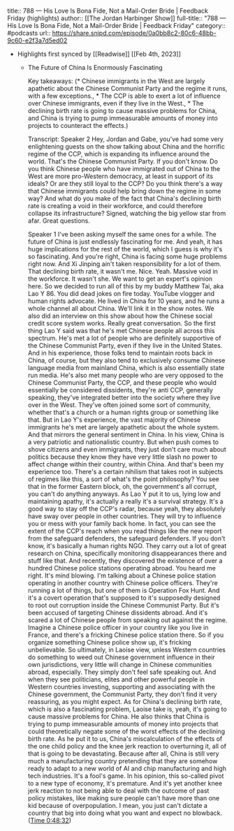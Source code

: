 title:: 788 —  His Love Is Bona Fide, Not a Mail-Order Bride | Feedback Friday (highlights)
author:: [[The Jordan Harbinger Show]]
full-title:: "788 —  His Love Is Bona Fide, Not a Mail-Order Bride | Feedback Friday"
category:: #podcasts
url:: https://share.snipd.com/episode/0a0bb8c2-80c6-48bb-9c60-e2f3a7d5ed02

- Highlights first synced by [[Readwise]] [[Feb 4th, 2023]]
	- The Future of China Is Enormously Fascinating
	  
	  Key takeaways:
	  (* Chinese immigrants in the West are largely apathetic about the Chinese Communist Party and the regime it runs, with a few exceptions., * The CCP is able to exert a lot of influence over Chinese immigrants, even if they live in the West., * The declining birth rate is going to cause massive problems for China, and China is trying to pump immeasurable amounts of money into projects to counteract the effects.)
	  
	  Transcript:
	  Speaker 2
	  Hey, Jordan and Gabe, you've had some very enlightening guests on the show talking about China and the horrific regime of the CCP, which is expanding its influence around the world. That's the Chinese Communist Party. If you don't know. Do you think Chinese people who have immigrated out of China to the West are more pro-Western democracy, at least in support of its ideals? Or are they still loyal to the CCP? Do you think there's a way that Chinese immigrants could help bring down the regime in some way? And what do you make of the fact that China's declining birth rate is creating a void in their workforce, and could therefore collapse its infrastructure? Signed, watching the big yellow star from afar. Great questions.
	  
	  Speaker 1
	  I've been asking myself the same ones for a while. The future of China is just endlessly fascinating for me. And yeah, it has huge implications for the rest of the world, which I guess is why it's so fascinating. And you're right, China is facing some huge problems right now. And Xi Jinping ain't taken responsibility for a lot of them. That declining birth rate, it wasn't me. Nice. Yeah. Massive void in the workforce. It wasn't she. We want to get an expert's opinion here. So we decided to run all of this by my buddy Matthew Tai, aka Lao Y 86. You did dead jokes on fire today. YouTube vlogger and human rights advocate. He lived in China for 10 years, and he runs a whole channel all about China. We'll link it in the show notes. We also did an interview on this show about how the Chinese social credit score system works. Really great conversation. So the first thing Lao Y said was that he's met Chinese people all across this spectrum. He's met a lot of people who are definitely supportive of the Chinese Communist Party, even if they live in the United States. And in his experience, those folks tend to maintain roots back in China, of course, but they also tend to exclusively consume Chinese language media from mainland China, which is also essentially state run media. He's also met many people who are very opposed to the Chinese Communist Party, the CCP, and these people who would essentially be considered dissidents, they're anti CCP, generally speaking, they've integrated better into the society where they live over in the West. They've often joined some sort of community, whether that's a church or a human rights group or something like that. But in Lao Y's experience, the vast majority of Chinese immigrants he's met are largely apathetic about the whole system. And that mirrors the general sentiment in China. In his view, China is a very patriotic and nationalistic country. But when push comes to shove citizens and even immigrants, they just don't care much about politics because they know they have very little slash no power to affect change within their country, within China. And that's been my experience too. There's a certain nihilism that takes root in subjects of regimes like this, a sort of what's the point philosophy? You see that in the former Eastern block, oh, the government's all corrupt, you can't do anything anyways. As Lao Y put it to us, lying low and maintaining apathy, it's actually a really it's a survival strategy. It's a good way to stay off the CCP's radar, because yeah, they absolutely have sway over people in other countries. They will try to influence you or mess with your family back home. In fact, you can see the extent of the CCP's reach when you read things like the new report from the safeguard defenders, the safeguard defenders. If you don't know, it's basically a human rights NGO. They carry out a lot of great research on China, specifically monitoring disappearances there and stuff like that. And recently, they discovered the existence of over a hundred Chinese police stations operating abroad. You heard me right. It's mind blowing. I'm talking about a Chinese police station operating in another country with Chinese police officers. They're running a lot of things, but one of them is Operation Fox Hunt. And it's a covert operation that's supposed to it's supposedly designed to root out corruption inside the Chinese Communist Party. But it's been accused of targeting Chinese dissidents abroad. And it's scared a lot of Chinese people from speaking out against the regime. Imagine a Chinese police officer in your country like you live in France, and there's a fricking Chinese police station there. So if you organize something Chinese police show up, it's fricking unbelievable. So ultimately, in Laoise view, unless Western countries do something to weed out Chinese government influence in their own jurisdictions, very little will change in Chinese communities abroad, especially. They simply don't feel safe speaking out. And when they see politicians, elites and other powerful people in Western countries investing, supporting and associating with the Chinese government, the Communist Party, they don't find it very reassuring, as you might expect. As for China's declining birth rate, which is also a fascinating problem, Laoise take is, yeah, it's going to cause massive problems for China. He also thinks that China is trying to pump immeasurable amounts of money into projects that could theoretically negate some of the worst effects of the declining birth rate. As he put it to us, China's miscalculation of the effects of the one child policy and the knee jerk reaction to overturning it, all of that is going to be devastating. Because after all, China is still very much a manufacturing country pretending that they are somehow ready to adapt to a new world of AI and chip manufacturing and high tech industries. It's a fool's game. In his opinion, this so-called pivot to a new type of economy, it's premature. And it's yet another knee jerk reaction to not being able to deal with the outcome of past policy mistakes, like making sure people can't have more than one kid because of overpopulation. I mean, you just can't dictate a country that big into doing what you want and expect no blowback. ([Time 0:48:32](https://share.snipd.com/snip/4596e87a-9dde-4483-a94b-98df98574257))